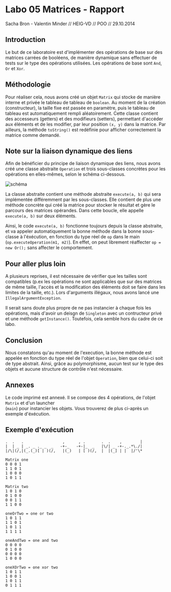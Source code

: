 Labo 05 Matrices - Rapport
==========================

Sacha Bron - Valentin Minder // HEIG-VD // POO // 29.10.2014

Introduction
-------
Le but de ce laboratoire est d'implémenter des opérations de base sur des matrices carrées de booléens, de manière dynamique sans effectuer de tests sur le type des opérations utilisées. Les opérations de base sont `And`, `Or` et `Xor`.

Méthodologie
-------
Pour réaliser cela, nous avons créé un objet `Matrix` qui stocke de manière interne et privée le tableau de tableau de `boolean`. Au moment de la création (constructeur), la taille fixe est passée en paramètre, puis le tableau de tableau est automatiquement rempli aléatoirement. Cette classe contient des accesseurs (getters) et des modifieurs (setters), permettant d'accéder aux éléments et de les modifier, par leur position `(x, y)` dans la matrice. Par ailleurs, la méthode `toString()` est redéfinie pour afficher correctement la matrice comme demandé.

Note sur la liaison dynamique des liens
-------
Afin de bénéficier du principe de liaison dynamique des liens, nous avons créé une classe abstraite `Operation` et trois sous-classes concrètes pour les opérations en elles-mêmes, selon le schéma ci-dessous. 

![schéma](http://i.imgur.com/3NOxB8y.png "Schéma d'héritage des opérations")

La classe abstraite contient une méthode abstraite `execute(a, b)` qui sera implémentée différemment par les sous-classes. Elle contient de plus une méthode concrète qui créé la matrice pour stocker le résultat et gère le parcours des matrices opérandes. Dans cette boucle, elle appelle `execute(a, b)` sur deux éléments.

Ainsi, le code `execute(a, b)` fonctionne toujours depuis la classe abstraite, et va appeler automatiquement la bonne méthode dans la bonne sous-classe à l'éxécution, en fonction du type réel de `op` dans le main (`op.executeOperation(m1, m2)`). En effet, on peut librement réaffecter `op = new Or();` sans affecter le comportement.

Pour aller plus loin
-----
A plusieurs reprises, il est nécessaire de vérifier que les tailles sont compatibles (p.ex les opérations ne sont applicables que sur des matrices de même taille, l'accès et la modification des éléments doit se faire dans les limites de la taille, etc.). Lors d'arguments illégaux, nous avons lancé une `IllegalArgumentException`.

Il serait sans doute plus propre de ne pas instancier à chaque fois les opérations, mais d'avoir un deisgn de `Singleton` avec un contructeur privé et une méthode `getInstance()`. Toutefois, cela semble hors du cadre de ce labo.

Conclusion
-----
Nous constatons qu'au moment de l'execution, la bonne méthode est appelée en fonction du type réel de l'objet `Operation`, bien que celui-ci soit de type abstrait. Ainsi, grâce au polymorphisme, aucun test sur le type des objets et aucune structure de contrôle n'est nécessaire.

Annexes
-----
Le code imprimé est annexé. Il se compose des 4 opérations, de l'objet `Matrix` et d'un launcher  
(`main`) pour instancier les objets. Vous trouverez de plus ci-après un exemple d'éxécution.

<div style="page-break-after: always;"></div>

Exemple d'exécution
-----

```
.  .   .                 ,      , .       .  .    ,        |
|  | _ | _. _ ._ _  _   -+-_   -+-|_  _   |\/| _ -+-._.*\./|
|/\|(/,|(_.(_)[ | )(/,   |(_)   | [ )(/,  |  |(_] | |  |/'\*

Matrix one
0 0 0 1 
1 1 0 1 
1 0 0 0 
1 0 1 1 

Matrix two
1 0 1 0 
0 1 0 0 
0 0 1 1 
1 1 0 0 

oneOrTwo = one or two
1 0 1 1 
1 1 0 1 
1 0 1 1 
1 1 1 1 

oneAndTwo = one and two
0 0 0 0 
0 1 0 0 
0 0 0 0 
1 0 0 0 

oneXOrTwo = one xor two
1 0 1 1 
1 0 0 1 
1 0 1 1 
0 1 1 1 
```
